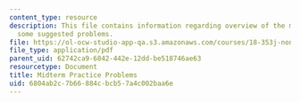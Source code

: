 ```yaml
---
content_type: resource
description: This file contains information regarding overview of the midterm and
  some suggested problems.
file: https://ol-ocw-studio-app-qa.s3.amazonaws.com/courses/18-353j-nonlinear-dynamics-i-chaos-fall-2012/6804ab2c7b66884cbcb57a4c002baa6e_MIT18_353JF12_midtermPra.pdf
file_type: application/pdf
parent_uid: 62742ca9-6842-442e-12dd-be518746ae63
resourcetype: Document
title: Midterm Practice Problems
uid: 6804ab2c-7b66-884c-bcb5-7a4c002baa6e
---
```

